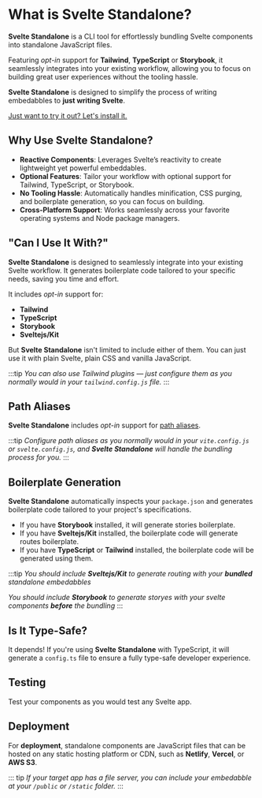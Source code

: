 # What is Svelte Standalone?

**Svelte Standalone** is a CLI tool for effortlessly bundling Svelte components into standalone JavaScript files.

Featuring _opt-in_ support for **Tailwind**, **TypeScript** or **Storybook**, it seamlessly integrates into your existing workflow, allowing you to focus on building great user experiences without the tooling hassle.

**Svelte Standalone** is designed to simplify the process of writing embedabbles to **just writing Svelte**.

[Just want to try it out? Let's install it.](/install)

## Why Use Svelte Standalone?

- **Reactive Components**: Leverages Svelte’s reactivity to create lightweight yet powerful embeddables.
- **Optional Features**: Tailor your workflow with optional support for Tailwind, TypeScript, or Storybook.
- **No Tooling Hassle**: Automatically handles minification, CSS purging, and boilerplate generation, so you can focus on building.
- **Cross-Platform Support**: Works seamlessly across your favorite operating systems and Node package managers.

## "Can I Use It With?"

**Svelte Standalone** is designed to seamlessly integrate into your existing Svelte workflow. It generates boilerplate code tailored to your specific needs, saving you time and effort.

It includes *opt-in* support for:

- **Tailwind**
- **TypeScript**
- **Storybook**
- **Sveltejs/Kit**

But **Svelte Standalone** isn't limited to include either of them. You can just use it with plain Svelte, plain CSS and vanilla JavaScript.

:::tip
_You can also use Tailwind plugins — just configure them as you normally would in your `tailwind.config.js` file._
:::

## Path Aliases

**Svelte Standalone** includes *opt-in* support for [path aliases](https://vite.dev/config/shared-options.html#resolve-alias). 

:::tip
*Configure path aliases as you normally would in your `vite.config.js` or `svelte.config.js`, and **Svelte Standalone** will handle the bundling process for you.*
:::

## Boilerplate Generation

**Svelte Standalone** automatically inspects your `package.json` and generates boilerplate code tailored to your project's specifications.

- If you have **Storybook** installed, it will generate stories boilerplate.
- If you have **Sveltejs/Kit** installed, the boilerplate code will generate routes boilerplate.
- If you have **TypeScript** or **Tailwind** installed, the boilerplate code will be generated using them.

:::tip
*You should include **Sveltejs/Kit** to generate routing with your **bundled** standalone embedabbles*

*You should include **Storybook** to generate storyes with your svelte components **before** the bundling*
:::

## Is It Type-Safe?

It depends! If you're using **Svelte Standalone** with TypeScript, it will generate a `config.ts` file to ensure a fully type-safe developer experience.

## Testing

Test your components as you would test any Svelte app.

## Deployment

For **deployment**, standalone components are JavaScript files that can be hosted on any static hosting platform or CDN, such as **Netlify**, **Vercel**, or **AWS S3**.

::: tip
_If your target app has a file server, you can include your embedabble at your `/public` or `/static` folder._
:::
